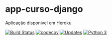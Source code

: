 # app-curso-django

Aplicação disponivel em Heroku

[![Build Status](https://travis-ci.com/jona04/app-curso-django.svg?branch=master)](https://travis-ci.com/jona04/app-curso-django)
[![codecov](https://codecov.io/gh/jona04/app-curso-django/branch/master/graph/badge.svg)](https://codecov.io/gh/jona04/app-curso-django)
[![Updates](https://pyup.io/repos/github/jona04/app-curso-django/shield.svg)](https://pyup.io/repos/github/jona04/app-curso-django/)
[![Python 3](https://pyup.io/repos/github/jona04/app-curso-django/python-3-shield.svg)](https://pyup.io/repos/github/jona04/app-curso-django/)